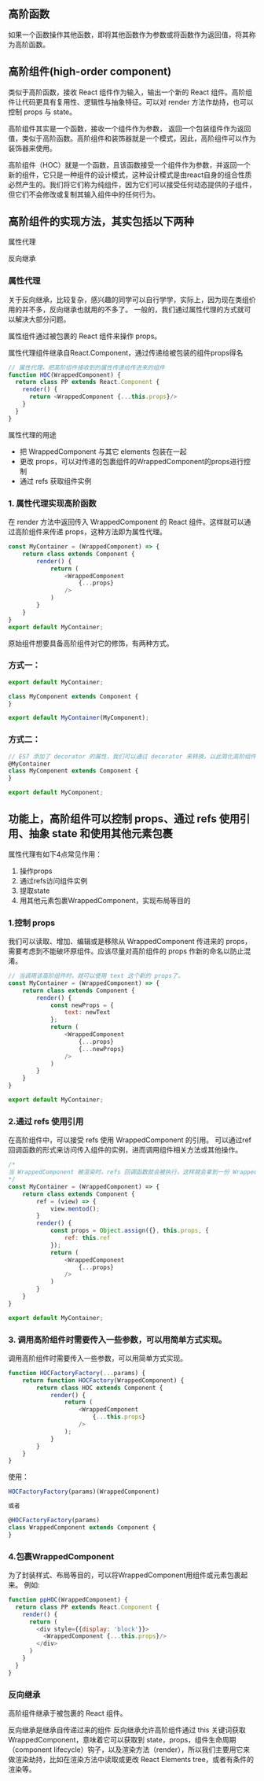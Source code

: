 ## 高阶函数
如果一个函数操作其他函数，即将其他函数作为参数或将函数作为返回值，将其称为高阶函数。

## 高阶组件(high-order component)
类似于高阶函数，接收 React 组件作为输入，输出一个新的 React 组件。高阶组件让代码更具有复用性、逻辑性与抽象特征。可以对 render 方法作劫持，也可以控制 props 与 state。

高阶组件其实是一个函数，接收一个组件作为参数，
返回一个包装组件作为返回值，类似于高阶函数。高阶组件和装饰器就是一个模式，因此，高阶组件可以作为
装饰器来使用。


高阶组件（HOC）就是一个函数，且该函数接受一个组件作为参数，并返回一个新的组件，它只是一种组件的设计模式，这种设计模式是由react自身的组合性质必然产生的。我们将它们称为纯组件，因为它们可以接受任何动态提供的子组件，但它们不会修改或复制其输入组件中的任何行为。

## 高阶组件的实现方法，其实包括以下两种
属性代理

反向继承

### 属性代理
关于反向继承，比较复杂，感兴趣的同学可以自行学学，实际上，因为现在类组价用的并不多，反向继承也就用的不多了。
一般的，我们通过属性代理的方式就可以解决大部分问题。

属性组件通过被包裹的 React 组件来操作 props。

属性代理组件继承自React.Component，通过传递给被包装的组件props得名

```javaScript
// 属性代理，把高阶组件接收到的属性传递给传进来的组件
function HOC(WrappedComponent) {
  return class PP extends React.Component {
    render() {
      return <WrappedComponent {...this.props}/>
    }
  }
}
```
属性代理的用途
+ 把 WrappedComponent 与其它 elements 包装在一起
+ 更改 props，可以对传递的包裹组件的WrappedComponent的props进行控制
+ 通过 refs 获取组件实例

### 1. 属性代理实现高阶函数
在 render 方法中返回传入 WrappedComponent 的 React 组件。这样就可以通过高阶组件来传递 props，这种方法即为属性代理。

```js
const MyContainer = (WrappedComponent) => {
    return class extends Component {
        render() {
            return (
                <WrappedComponent
                    {...props}
                />
            )
        }
    }
}
export default MyContainer;
```

原始组件想要具备高阶组件对它的修饰，有两种方式。

### 方式一：
```js
export default MyContainer;

class MyComponent extends Component {
}

export default MyContainer(MyComponent);
```

### 方式二：
```js
// ES7 添加了 decorator 的属性，我们可以通过 decorator 来转换，以此简化高阶组件的调用。
@MyContainer
class MyComponent extends Component {
}

export default MyComponent;
```

## 功能上，高阶组件可以控制 props、通过 refs 使用引用、抽象 state 和使用其他元素包裹
属性代理有如下4点常见作用：
1. 操作props
2. 通过refs访问组件实例
3. 提取state
4. 用其他元素包裹WrappedComponent，实现布局等目的

### 1.控制 props
我们可以读取、增加、编辑或是移除从 WrappedComponent 传进来的 props，需要考虑到不能破坏原组件。应该尽量对高阶组件的 props 作新的命名以防止混淆。
```js
// 当调用该高阶组件时，就可以使用 text 这个新的 props了。
const MyContainer = (WrappedComponent) => {
    return class extends Component {
        render() {
            const newProps = {
                text: newText
            };
            return (
                <WrappedComponent
                    {...props}
                    {...newProps}
                />
            )
        }
    }
}

export default MyContainer;
```

### 2.通过 refs 使用引用
在高阶组件中，可以接受 refs 使用 WrappedComponent 的引用。
可以通过ref回调函数的形式来访问传入组件的实例，进而调用组件相关方法或其他操作。
```js
/*
当 WrappedComponent 被渲染时，refs 回调函数就会被执行，这样就会拿到一份 WrappedComponent 实例的引用。这就可以方便地用于读取或增加实例的 props，并调用实例的方法。
*/
const MyContainer = (WrappedComponent) => {
    return class extends Component {
        ref = (view) => {
            view.mentod();
        }
        render() {
            const props = Object.assign({}, this.props, {
                ref: this.ref
            });
            return (
                <WrappedComponent
                    {...props}
                />
            )
        }
    }
}

export default MyContainer;
```
### 3.  调用高阶组件时需要传入一些参数，可以用简单方式实现。
调用高阶组件时需要传入一些参数，可以用简单方式实现。
```js
function HOCFactoryFactory(...params) {
    return function HOCFactory(WrappedComponent) {
        return class HOC extends Component {
            render() {
                return (
                    <WrappedComponent 
                        {...this.props}
                    />
                );
            }
        }
    }
}
```

使用：
```js
HOCFactoryFactory(params)(WrappedComponent)

或者

@HOCFactoryFactory(params)
class WrappedComponent extends Component {
}
```

### 4.包裹WrappedComponent
为了封装样式、布局等目的，可以将WrappedComponent用组件或元素包裹起来。
例如:
```js
function ppHOC(WrappedComponent) {
  return class PP extends React.Component {
    render() {
      return (
        <div style={{display: 'block'}}>
          <WrappedComponent {...this.props}/>
        </div>
      )
    }
  }
}
```

### 反向继承
高阶组件继承于被包裹的 React 组件。

反向继承是继承自传递过来的组件
反向继承允许高阶组件通过 this 关键词获取 WrappedComponent，意味着它可以获取到 state，props，组件生命周期（component lifecycle）钩子，以及渲染方法（render），所以我们主要用它来做渲染劫持，比如在渲染方法中读取或更改 React Elements tree，或者有条件的渲染等。

